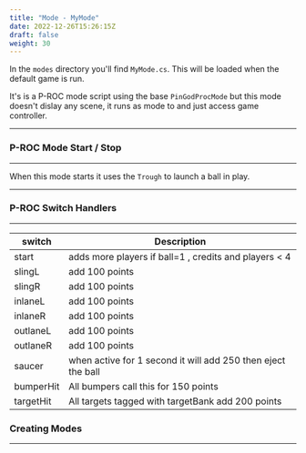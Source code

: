 ```yaml
---
title: "Mode - MyMode"
date: 2022-12-26T15:26:15Z
draft: false
weight: 30
---
```


In the `modes` directory you'll find `MyMode.cs`. This will be loaded when the default game is run.

It's is a P-ROC mode script using the base `PinGodProcMode` but this mode doesn't dislay any scene, it runs as mode to and just access game controller.

---
### P-ROC Mode Start / Stop
---

When this mode starts it uses the `Trough` to launch a ball in play.

---
### P-ROC Switch Handlers
---

|switch|Description|
|---|---|
|start|adds more players if ball=1 , credits and players < 4|
|slingL|add 100 points|
|slingR|add 100 points|
|inlaneL|add 100 points|
|inlaneR|add 100 points|
|outlaneL|add 100 points|
|outlaneR|add 100 points|
|saucer|when active for 1 second it will add 250 then eject the ball|
|bumperHit|All bumpers call this for 150 points|
|targetHit|All targets tagged with targetBank add 200 points|

### Creating Modes
---

